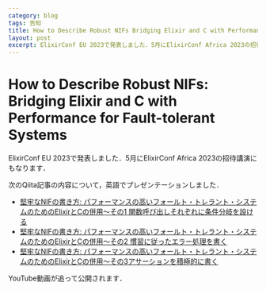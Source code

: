 ```yaml
---
category: blog
tags: 告知
title: How to Describe Robust NIFs Bridging Elixir and C with Performance for Fault-tolerant Systems
layout: post
excerpt: ElixirConf EU 2023で発表しました．5月にElixirConf Africa 2023の招待講演にもなります．
---
```

# How to Describe Robust NIFs: Bridging Elixir and C with Performance for Fault-tolerant Systems

ElixirConf EU 2023で発表しました．5月にElixirConf Africa 2023の招待講演にもなります．

次のQiita記事の内容について，英語でプレゼンテーションしました．

* [堅牢なNIFの書き方: パフォーマンスの高いフォールト・トレラント・システムのためのElixirとCの併用〜その1 関数呼び出しそれぞれに条件分岐を設ける](https://qiita.com/zacky1972/items/b1cbac9a4f31cd60800a)
* [堅牢なNIFの書き方: パフォーマンスの高いフォールト・トレラント・システムのためのElixirとCの併用〜その2 慣習に従ったエラー処理を書く](https://qiita.com/zacky1972/items/fa52c07532c8d4c704b0)
* [堅牢なNIFの書き方: パフォーマンスの高いフォールト・トレラント・システムのためのElixirとCの併用〜その3アサーションを積極的に書く](https://qiita.com/zacky1972/items/23736bc430286b29f3c5)

YouTube動画が追って公開されます．